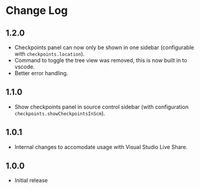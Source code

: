 # Change Log

## 1.2.0
- Checkpoints panel can now only be shown in one sidebar (configurable with `checkpoints.location`).
- Command to toggle the tree view was removed, this is now built in to vscode.
- Better error handling.

## 1.1.0
- Show checkpoints panel in source control sidebar (with configuration `checkpoints.showCheckpointsInScm`).

## 1.0.1
- Internal changes to accomodate usage with Visual Studio Live Share.

## 1.0.0
- Initial release